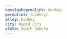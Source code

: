 ```yaml
---
﻿nonslashpermalink: donkey
permalink: /donkey/
alley: Donkey
city: Rapid City
state: South Dakota
---
```

